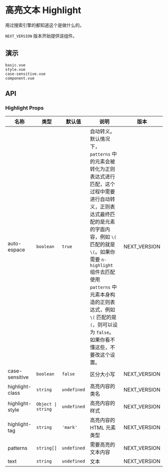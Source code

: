 # 高亮文本 Highlight

用过搜索引擎的都知道这个是做什么的。

`NEXT_VERSION` 版本开始提供该组件。

## 演示

```demo
basic.vue
style.vue
case-sensitive.vue
component.vue
```

## API

### Highlight Props

| 名称 | 类型 | 默认值 | 说明 | 版本 |
| --- | --- | --- | --- | --- |
| auto-espace | `boolean` | `true` | 自动转义。默认情况下，`patterns` 中的元素会被转化为正则表达式进行匹配，这个过程中需要进行自动转义，正则表达式最终匹配的是元素的字面内容，例如 `\(` 匹配的就是 `\(`。如果你需要 `n-highlight` 组件去匹配使用 `patterns` 中元素本身构造的正则表达式，例如 `\(` 匹配的是 `(`，则可以设为 `false`。如果你看不懂这些，不要改这个设置。 | NEXT_VERSION |
| case-sensitive | `boolean` | `false` | 区分大小写 | NEXT_VERSION |
| highlight-class | `string` | `undefined` | 高亮内容的类名 | NEXT_VERSION |
| highlight-style | `Object \| string` | `undefined` | 高亮内容的样式 | NEXT_VERSION |
| highlight-tag | `string` | `'mark'` | 高亮内容的 HTML 元素类型 | NEXT_VERSION |
| patterns | `string[]` | `undefined` | 需要高亮的文本内容 | NEXT_VERSION |
| text | `string` | `undefined` | 文本 | NEXT_VERSION |
